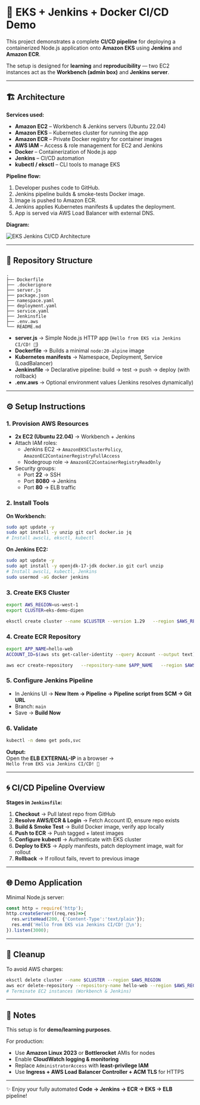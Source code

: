 # 🚀 EKS + Jenkins + Docker CI/CD Demo

This project demonstrates a complete **CI/CD pipeline** for deploying a containerized Node.js application onto **Amazon EKS** using **Jenkins** and **Amazon ECR**.  

The setup is designed for **learning** and **reproducibility** — two EC2 instances act as the **Workbench (admin box)** and **Jenkins server**.

---

## 🏗️ Architecture

**Services used:**
- **Amazon EC2** – Workbench & Jenkins servers (Ubuntu 22.04)
- **Amazon EKS** – Kubernetes cluster for running the app
- **Amazon ECR** – Private Docker registry for container images
- **AWS IAM** – Access & role management for EC2 and Jenkins
- **Docker** – Containerization of Node.js app
- **Jenkins** – CI/CD automation
- **kubectl / eksctl** – CLI tools to manage EKS

**Pipeline flow:**
1. Developer pushes code to GitHub.  
2. Jenkins pipeline builds & smoke-tests Docker image.  
3. Image is pushed to Amazon ECR.  
4. Jenkins applies Kubernetes manifests & updates the deployment.  
5. App is served via AWS Load Balancer with external DNS.  

**Diagram:**  

![EKS Jenkins CI/CD Architecture](eks_jenkins_cicd_architecture.png)

---

## 📂 Repository Structure

```
.
├── Dockerfile
├── .dockerignore
├── server.js
├── package.json
├── namespace.yaml
├── deployment.yaml
├── service.yaml
├── Jenkinsfile
├── .env.aws
└── README.md
```

- **server.js** → Simple Node.js HTTP app (`Hello from EKS via Jenkins CI/CD! 🚀`)  
- **Dockerfile** → Builds a minimal `node:20-alpine` image  
- **Kubernetes manifests** → Namespace, Deployment, Service (LoadBalancer)  
- **Jenkinsfile** → Declarative pipeline: build → test → push → deploy (with rollback)  
- **.env.aws** → Optional environment values (Jenkins resolves dynamically)  

---

## ⚙️ Setup Instructions

### 1. Provision AWS Resources
- **2x EC2 (Ubuntu 22.04)** → Workbench + Jenkins  
- Attach IAM roles:  
  - Jenkins EC2 → `AmazonEKSClusterPolicy`, `AmazonEC2ContainerRegistryFullAccess`  
  - Nodegroup role → `AmazonEC2ContainerRegistryReadOnly`  
- Security groups:  
  - Port **22** → SSH  
  - Port **8080** → Jenkins  
  - Port **80** → ELB traffic  

### 2. Install Tools

**On Workbench:**
```bash
sudo apt update -y
sudo apt install -y unzip git curl docker.io jq
# Install awscli, eksctl, kubectl
```

**On Jenkins EC2:**
```bash
sudo apt update -y
sudo apt install -y openjdk-17-jdk docker.io git curl unzip
# Install awscli, kubectl, Jenkins
sudo usermod -aG docker jenkins
```

### 3. Create EKS Cluster
```bash
export AWS_REGION=us-west-1
export CLUSTER=eks-demo-dipen

eksctl create cluster --name $CLUSTER --version 1.29   --region $AWS_REGION --node-type t3.large --nodes 2
```

### 4. Create ECR Repository
```bash
export APP_NAME=hello-web
ACCOUNT_ID=$(aws sts get-caller-identity --query Account --output text)

aws ecr create-repository   --repository-name $APP_NAME   --region $AWS_REGION
```

### 5. Configure Jenkins Pipeline
- In Jenkins UI → **New Item → Pipeline → Pipeline script from SCM → Git URL**  
- Branch: `main`  
- Save → **Build Now**  

### 6. Validate
```bash
kubectl -n demo get pods,svc
```

**Output:**  
Open the **ELB EXTERNAL-IP** in a browser →  
`Hello from EKS via Jenkins CI/CD! 🚀`

---

## 🌀 CI/CD Pipeline Overview

**Stages in `Jenkinsfile`:**
1. **Checkout** → Pull latest repo from GitHub  
2. **Resolve AWS/ECR & Login** → Fetch Account ID, ensure repo exists  
3. **Build & Smoke Test** → Build Docker image, verify app locally  
4. **Push to ECR** → Push tagged + latest images  
5. **Configure kubectl** → Authenticate with EKS cluster  
6. **Deploy to EKS** → Apply manifests, patch deployment image, wait for rollout  
7. **Rollback** → If rollout fails, revert to previous image  

---

## 🌐 Demo Application

Minimal Node.js server:

```js
const http = require('http');
http.createServer((req,res)=>{
  res.writeHead(200, {'Content-Type':'text/plain'});
  res.end('Hello from EKS via Jenkins CI/CD! 🚀\n');
}).listen(3000);
```

---

## 🧹 Cleanup

To avoid AWS charges:

```bash
eksctl delete cluster --name $CLUSTER --region $AWS_REGION
aws ecr delete-repository --repository-name hello-web --region $AWS_REGION --force
# Terminate EC2 instances (Workbench & Jenkins)
```

---

## 📌 Notes

This setup is for **demo/learning purposes**.  

For production:
- Use **Amazon Linux 2023** or **Bottlerocket** AMIs for nodes  
- Enable **CloudWatch logging & monitoring**  
- Replace `AdministratorAccess` with **least-privilege IAM**  
- Use **Ingress + AWS Load Balancer Controller + ACM TLS** for HTTPS  

---

✨ Enjoy your fully automated **Code → Jenkins → ECR → EKS → ELB** pipeline!
